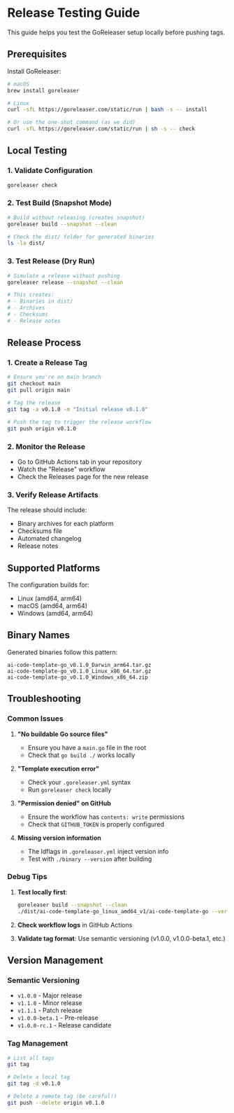 # Release Testing Guide

This guide helps you test the GoReleaser setup locally before pushing tags.

## Prerequisites

Install GoReleaser:
```bash
# macOS
brew install goreleaser

# Linux
curl -sfL https://goreleaser.com/static/run | bash -s -- install

# Or use the one-shot command (as we did)
curl -sfL https://goreleaser.com/static/run | sh -s -- check
```

## Local Testing

### 1. Validate Configuration
```bash
goreleaser check
```

### 2. Test Build (Snapshot Mode)
```bash
# Build without releasing (creates snapshot)
goreleaser build --snapshot --clean

# Check the dist/ folder for generated binaries
ls -la dist/
```

### 3. Test Release (Dry Run)
```bash
# Simulate a release without pushing
goreleaser release --snapshot --clean

# This creates:
# - Binaries in dist/
# - Archives
# - Checksums
# - Release notes
```

## Release Process

### 1. Create a Release Tag
```bash
# Ensure you're on main branch
git checkout main
git pull origin main

# Tag the release
git tag -a v0.1.0 -m "Initial release v0.1.0"

# Push the tag to trigger the release workflow
git push origin v0.1.0
```

### 2. Monitor the Release
- Go to GitHub Actions tab in your repository
- Watch the "Release" workflow
- Check the Releases page for the new release

### 3. Verify Release Artifacts
The release should include:
- Binary archives for each platform
- Checksums file
- Automated changelog
- Release notes

## Supported Platforms

The configuration builds for:
- Linux (amd64, arm64)
- macOS (amd64, arm64) 
- Windows (amd64, arm64)

## Binary Names

Generated binaries follow this pattern:
```
ai-code-template-go_v0.1.0_Darwin_arm64.tar.gz
ai-code-template-go_v0.1.0_Linux_x86_64.tar.gz  
ai-code-template-go_v0.1.0_Windows_x86_64.zip
```

## Troubleshooting

### Common Issues

1. **"No buildable Go source files"**
   - Ensure you have a `main.go` file in the root
   - Check that `go build ./` works locally

2. **"Template execution error"**  
   - Check your `.goreleaser.yml` syntax
   - Run `goreleaser check` locally

3. **"Permission denied" on GitHub**
   - Ensure the workflow has `contents: write` permissions
   - Check that `GITHUB_TOKEN` is properly configured

4. **Missing version information**
   - The ldflags in `.goreleaser.yml` inject version info
   - Test with `./binary --version` after building

### Debug Tips

1. **Test locally first**:
   ```bash
   goreleaser build --snapshot --clean
   ./dist/ai-code-template-go_linux_amd64_v1/ai-code-template-go --version
   ```

2. **Check workflow logs** in GitHub Actions

3. **Validate tag format**: Use semantic versioning (v1.0.0, v1.0.0-beta.1, etc.)

## Version Management

### Semantic Versioning
- `v1.0.0` - Major release
- `v1.1.0` - Minor release  
- `v1.1.1` - Patch release
- `v1.0.0-beta.1` - Pre-release
- `v1.0.0-rc.1` - Release candidate

### Tag Management
```bash
# List all tags
git tag

# Delete a local tag
git tag -d v0.1.0

# Delete a remote tag (be careful!)
git push --delete origin v0.1.0
```
